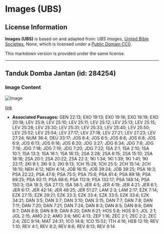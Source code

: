 # Images (UBS)

## License Information

**Images (UBS)** is based on and adapted from: _UBS Images_, [United Bible Societies](https://unitedbiblesocieties.org/), None, which is licensed under a [Public Domain CC0](https://creativecommons.org/public-domain/cc0/).

This markdown version is provided under the same license.



--------------------------------

## Tanduk Domba Jantan (id: 284254)

### Image Content

![Image](https://cdn.aquifer.bible/aquifer-content/resources/Media/WEB-0511_horn_ram.jpg)

[link](https://cdn.aquifer.bible/aquifer-content/resources/Media/WEB-0511_horn_ram.jpg)

* **Associated Passages:** GEN 22:13; EXO 19:13; EXO 19:16; EXO 19:19; EXO 20:18; LEV 25:9; LEV 25:10; LEV 25:11; LEV 25:12; LEV 25:13; LEV 25:15; LEV 25:28; LEV 25:30; LEV 25:31; LEV 25:33; LEV 25:40; LEV 25:50; LEV 25:52; LEV 25:54; LEV 27:17; LEV 27:18; LEV 27:21; LEV 27:23; LEV 27:24; NUM 36:4; DEU 33:17; JOS 6:4; JOS 6:5; JOS 6:6; JOS 6:8; JOS 6:9; JOS 6:13; JOS 6:16; JOS 6:20; JDG 3:27; JDG 6:34; JDG 7:8; JDG 7:16; JDG 7:18; JDG 7:19; JDG 7:20; JDG 7:22; 1SA 2:1; 1SA 2:10; 1SA 10:1; 1SA 13:3; 1SA 16:1; 1SA 16:13; 2SA 2:28; 2SA 6:15; 2SA 15:10; 2SA 18:16; 2SA 20:1; 2SA 20:22; 2SA 22:3; 1KI 1:34; 1KI 1:39; 1KI 1:41; 1KI 22:11; 2KI 9:1; 2KI 9:3; 2KI 9:13; 1CH 15:28; 1CH 25:5; 2CH 15:14; 2CH 18:10; NEH 4:12; NEH 4:14; JOB 16:15; JOB 39:24; JOB 39:25; PSA 18:3; PSA 22:22; PSA 47:6; PSA 75:5; PSA 75:6; PSA 81:4; PSA 89:18; PSA 89:25; PSA 92:11; PSA 98:6; PSA 112:9; PSA 132:17; PSA 148:14; PSA 150:3; ISA 18:3; ISA 27:13; ISA 58:1; JER 4:5; JER 4:19; JER 4:21; JER 6:1; JER 6:17; JER 42:14; JER 48:25; JER 51:27; LAM 2:3; LAM 2:17; EZK 7:14; EZK 27:15; EZK 29:21; EZK 33:3; EZK 33:4; EZK 33:5; EZK 33:6; EZK 34:21; DAN 3:5; DAN 3:7; DAN 3:10; DAN 3:15; DAN 7:7; DAN 7:8; DAN 7:11; DAN 7:20; DAN 7:21; DAN 7:24; DAN 8:3; DAN 8:5; DAN 8:6; DAN 8:7; DAN 8:8; DAN 8:9; DAN 8:20; DAN 8:21; HOS 5:8; HOS 8:1; JOL 2:1; JOL 2:15; AMO 2:2; AMO 3:6; MIC 4:13; ZEP 1:16; ZEC 2:1; ZEC 2:2; ZEC 2:4; ZEC 9:14; MAT 24:31; 1CO 14:8; 1CO 15:52; 1TH 4:16; HEB 12:19; REV 1:10; REV 4:1; REV 8:2; REV 8:6; REV 8:13; REV 9:14

